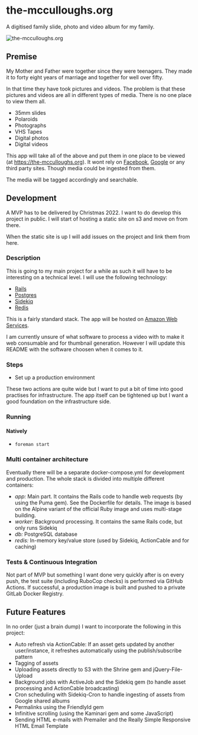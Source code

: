 # the-mcculloughs.org 

A digitised family slide, photo and video album for my family.

![the-mcculloughs.org](/assets/icon.png "the-mcculloughs.org")

## Premise

My Mother and Father were together since they were teenagers. They made it to
forty eight years of marriage and together for well over fifty. 

In that time they have took pictures and videos. The problem is that these
pictures and videos are all in different types of media. There is no one place
to view them all.

 - 35mm slides
 - Polaroids
 - Photographs
 - VHS Tapes
 - Digital photos
 - Digital videos

This app will take all of the above and put them in one place to be viewed (at
https://the-mcculloughs.org). It wont rely on
[Facebook](https://www.facebook.com), [Google](https://www.google.com) or any
third party sites. Though media could be ingested from them.

The media will be tagged accordingly and searchable.

## Development

A MVP has to be delivered by Christmas 2022. I want to do develop this project
in public. I will start of hosting a static site on s3 and move on from there.

When the static site is up I will add issues on the project and link them from 
here.

### Description

This is going to my main project for a while as such it will have to be
interesting on a technical level. I will use the following technology:

- [Rails](https://rubyonrails.org/)
- [Postgres](https://www.postgresql.org/)
- [Sidekiq](https://sidekiq.org/)
- [Redis](https://redislabs.com/)

This is a fairly standard stack. The app will be hosted on [Amazon Web
Services](https://aws.amazon.com/).

I am currently unsure of what software to process a video with to make it web
consumable and for thumbnail generation. However I will update this README with
the software choosen when it comes to it.

### Steps

- Set up a production environment

These two actions are quite wide but I want to put a bit of time into good
practises for infrastructure. The app itself can be tightened up but I want a
good foundation on the infrastructure side.

### Running

#### Natively

- `foreman start`

### Multi container architecture

Eventually there will be a separate docker-compose.yml for development and
production. The whole stack is divided into multiple different containers:

- *app:* Main part. It contains the Rails code to handle web requests (by using
  the Puma gem). See the Dockerfile for details. The image is based on the
  Alpine variant of the official Ruby image and uses multi-stage building.
- *worker:* Background processing. It contains the same Rails code, but only
  runs Sidekiq
- *db:* PostgreSQL database
- *redis:* In-memory key/value store (used by Sidekiq, ActionCable and for
  caching)

### Tests & Continuous Integration

Not part of MVP but something I want done very quickly after is on every push,
the test suite (including RuboCop checks) is performed via GitHub Actions. If
successful, a production image is built and pushed to a private GitLab Docker
Registry.

## Future Features

In no order (just a brain dump) I want to incorporate the following in this
project:

- Auto refresh via ActionCable: If an asset gets updated by another
  user/instance, it refreshes automatically using the publish/subscribe pattern
- Tagging of assets
- Uploading assets directly to S3 with the Shrine gem and jQuery-File-Upload
- Background jobs with ActiveJob and the Sidekiq gem (to handle asset
  processing and ActionCable broadcasting)
- Cron scheduling with Sidekiq-Cron to handle ingesting of assets from Google
  shared albums
- Permalinks using the FriendlyId gem
- Infinitive scrolling (using the Kaminari gem and some JavaScript)
- Sending HTML e-mails with Premailer and the Really Simple Responsive HTML
  Email Template 


